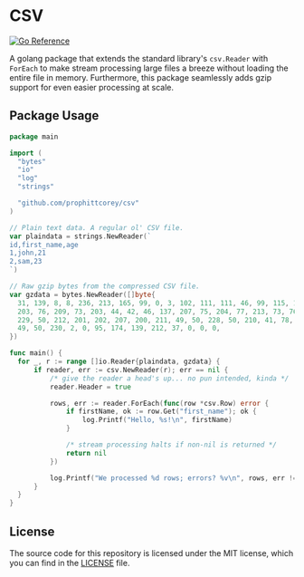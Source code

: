 # CSV

[![Go Reference](https://pkg.go.dev/badge/github.com/prophittcorey/csv.svg)](https://pkg.go.dev/github.com/prophittcorey/csv)

A golang package that extends the standard library's `csv.Reader` with
`ForEach` to make stream processing large files a breeze without loading the
entire file in memory. Furthermore, this package seamlessly adds gzip support
for even easier processing at scale.

## Package Usage

```go
package main

import (
  "bytes"
  "io"
  "log"
  "strings"

  "github.com/prophittcorey/csv"
)

// Plain text data. A regular ol' CSV file.
var plaindata = strings.NewReader(`
id,first_name,age
1,john,21
2,sam,23
`)

// Raw gzip bytes from the compressed CSV file.
var gzdata = bytes.NewReader([]byte{
  31, 139, 8, 8, 236, 213, 165, 99, 0, 3, 102, 111, 111, 46, 99, 115, 118, 0,
  203, 76, 209, 73, 203, 44, 42, 46, 137, 207, 75, 204, 77, 213, 73, 76, 79,
  229, 50, 212, 201, 202, 207, 200, 211, 49, 50, 228, 50, 210, 41, 78, 204, 213,
  49, 50, 230, 2, 0, 95, 174, 139, 212, 37, 0, 0, 0,
})

func main() {
  for _, r := range []io.Reader{plaindata, gzdata} {
      if reader, err := csv.NewReader(r); err == nil {
          /* give the reader a head's up... no pun intended, kinda */
          reader.Header = true

          rows, err := reader.ForEach(func(row *csv.Row) error {
              if firstName, ok := row.Get("first_name"); ok {
                  log.Printf("Hello, %s!\n", firstName)
              }

              /* stream processing halts if non-nil is returned */
              return nil
          })

          log.Printf("We processed %d rows; errors? %v\n", rows, err != nil)
      }
  }
}
```

## License

The source code for this repository is licensed under the MIT license, which you can
find in the [LICENSE](LICENSE.md) file.
